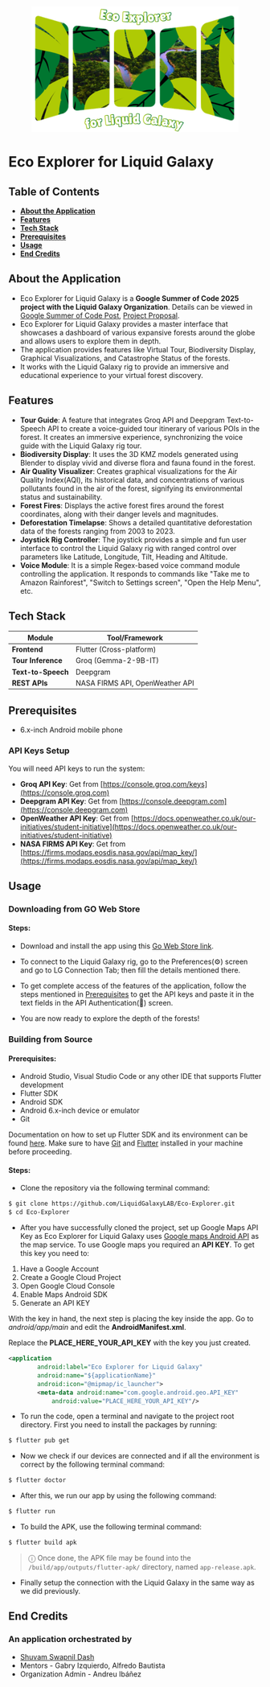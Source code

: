 <p align="center">
  <img alt="Eco Explorer for Liquid Galaxy" src="https://github.com/LiquidGalaxyLAB/Eco-Explorer/blob/main/assets/logos/logo.png?raw=true" height="250px">
</p>  

# Eco Explorer for Liquid Galaxy

## Table of Contents

- **[About the Application](#about-the-application)**
- **[Features](#features)**
- **[Tech Stack](#tech-stack)**
- **[Prerequisites](#prerequisites)**
- **[Usage](#usage)**
- **[End Credits](#end-credits)**

## About the Application

* Eco Explorer for Liquid Galaxy is a **Google Summer of Code 2025 project with the Liquid Galaxy Organization**. Details can be viewed in [Google Summer of Code Post](https://summerofcode.withgoogle.com/programs/2025/projects/5LWWagWD), [Project Proposal](https://docs.google.com/document/d/1nkxPkUJKnywNoUq8j_fWccEUoKljx3gN8Pv26rplnmA/).
* Eco Explorer for Liquid Galaxy provides a master interface that showcases a dashboard of various expansive forests around the globe and allows users to explore them in depth.
* The application provides features like Virtual Tour, Biodiversity Display, Graphical Visualizations, and Catastrophe Status of the forests.
* It works with the Liquid Galaxy rig to provide an immersive and educational experience to your virtual forest discovery.
## Features

* **Tour Guide**: A feature that integrates Groq API and Deepgram Text-to-Speech API to create a voice-guided tour itinerary of various POIs in the forest. It creates an immersive experience, synchronizing the voice guide with the Liquid Galaxy rig tour.
* **Biodiversity Display**: It uses the 3D KMZ models generated using Blender to display vivid and diverse flora and fauna found in the forest.
* **Air Quality Visualizer**: Creates graphical visualizations for the Air Quality Index(AQI), its historical data, and concentrations of various pollutants found in the air of the forest, signifying its environmental status and sustainability.
* **Forest Fires**: Displays the active forest fires around the forest coordinates, along with their danger levels and magnitudes.
* **Deforestation Timelapse**: Shows a detailed quantitative deforestation data of the forests ranging from 2003 to 2023.
* **Joystick Rig Controller**: The joystick provides a simple and fun user interface to control the Liquid Galaxy rig with ranged control over parameters like Latitude, Longitude, Tilt, Heading and Altitude.
* **Voice Module**: It is a simple Regex-based voice command module controlling the application. It responds to commands like "Take me to Amazon Rainforest", "Switch to Settings screen", "Open the Help Menu", etc.

## Tech Stack

| Module               | Tool/Framework                           |
|----------------------|------------------------------------------|
| **Frontend**         | Flutter (Cross-platform)                 |
| **Tour Inference**   | Groq (Gemma-2-9B-IT)                     |
| **Text-to-Speech**   | Deepgram                                 |
| **REST APIs**        | NASA FIRMS API, OpenWeather API          |

## Prerequisites

* 6.x-inch Android mobile phone
  
### API Keys Setup

You will need API keys to run the system:

- **Groq API Key**: Get from [https://console.groq.com/keys](https://console.groq.com)  
- **Deepgram API Key**: Get from [https://console.deepgram.com](https://console.deepgram.com)
- **OpenWeather API Key**: Get from [https://docs.openweather.co.uk/our-initiatives/student-initiative](https://docs.openweather.co.uk/our-initiatives/student-initiative)
- **NASA FIRMS API Key**: Get from [https://firms.modaps.eosdis.nasa.gov/api/map_key/](https://firms.modaps.eosdis.nasa.gov/api/map_key/)

## Usage

### Downloading from GO Web Store

#### Steps:
* Download and install the app using this [Go Web Store link](https://store.liquidgalaxy.eu/app.html?name=Eco%20Explorer%20for%20Liquid%20Galaxy). 
* To connect to the Liquid Galaxy rig, go to the Preferences(⚙️) screen and go to LG Connection Tab; then fill the details mentioned there.
* To get complete access of the features of the application, follow the steps mentioned in [Prerequisites](#prerequisites) to get  the API keys and paste it in the text fields in the API Authentication(🔑) screen.

* You are now ready to explore the depth of the forests!

### Building from Source

#### Prerequisites:

* Android Studio, Visual Studio Code or any other IDE that supports Flutter development
* Flutter SDK
* Android SDK
* Android 6.x-inch device or emulator
* Git

Documentation on how to set up Flutter SDK and its environment can be found [here](https://flutter.dev/docs/get-started/install). Make sure to have [Git](https://git-scm.com/) and [Flutter](https://flutter.dev) installed in your machine before proceeding.

#### Steps:

* Clone the repository via the following terminal command:

```bash
$ git clone https://github.com/LiquidGalaxyLAB/Eco-Explorer.git
$ cd Eco-Explorer
```

* After you have successfully cloned the project, set up Google Maps API Key as Eco Explorer for Liquid Galaxy uses [Google maps Android API](https://developers.google.com/maps/documentation/android-sdk/overview?hl=pt-br) as the map service. To use Google maps you required an **API KEY**. To get this key you need to:

1. Have a Google Account
2. Create a Google Cloud Project
3. Open Google Cloud Console
4. Enable Maps Android SDK
5. Generate an API KEY

With the key in hand, the next step is placing the key inside the app. Go to *android/app/main* and edit the **AndroidManifest.xml**.

Replace the **PLACE_HERE_YOUR_API_KEY** with the key you just created.

```XML
<application
        android:label="Eco Explorer for Liquid Galaxy"
        android:name="${applicationName}"
        android:icon="@mipmap/ic_launcher">
        <meta-data android:name="com.google.android.geo.API_KEY"
            android:value="PLACE_HERE_YOUR_API_KEY"/>
```  

* To run the code, open a terminal and navigate to the project root directory. First you need to install the packages by running:

```bash
$ flutter pub get
```

* Now we check if our devices are connected and if all the environment is correct by the following terminal command:

```bash
$ flutter doctor
```

*  After this, we run our app by using the following command:

```bash
$ flutter run
```

* To build the APK, use the following terminal command:

```bash
$ flutter build apk
```

> ⓘ  Once done, the APK file may be found into the `/build/app/outputs/flutter-apk/` directory, named `app-release.apk`.

* Finally setup the connection with the Liquid Galaxy in the same way as we did previously.

## End Credits
### An application orchestrated by
* [Shuvam Swapnil Dash](https://github.com/Ssdosaofc)
* Mentors - Gabry Izquierdo, Alfredo Bautista
* Organization Admin - Andreu Ibáñez
